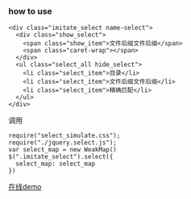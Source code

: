 ### how to use
```
<div class="imitate_select name-select">
  <div class="show_select">
    <span class="show_item">文件后缀文件后缀</span>
    <span class="caret-wrap"></span>
  </div>
  <ul class="select_all hide_select">
    <li class="select_item">目录</li>
    <li class="select_item">文件后缀文件后缀</li>
    <li class="select_item">精确匹配</li>
  </ul>
</div>
```
调用

```
require("select_simulate.css");
require("./jquery.select.js");
var select_map = new WeakMap()
$(".imitate_select").select({
  select_map: select_map
})
```


[在线demo](http://45.62.108.67/project/select_simulate)